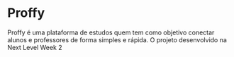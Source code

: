 # Proffy
 Proffy é uma plataforma de estudos quem tem como objetivo conectar alunos e professores de forma simples e rápida. O projeto desenvolvido na Next Level Week 2
